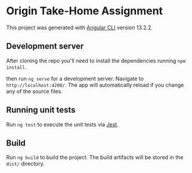 # Origin Take-Home Assignment

This project was generated with [Angular CLI](https://github.com/angular/angular-cli) version 13.2.2.

## Development server

After cloning the repo you'll need to install the dependencies running `npm install`.

then run `ng serve` for a development server. Navigate to `http://localhost:4200/`. The app will automatically reload if you change any of the source files.

## Running unit tests

Run `ng test` to execute the unit tests via [Jest](https://jestjs.io).

## Build

Run `ng build` to build the project. The build artifacts will be stored in the `dist/` directory.

<!-- ## Running end-to-end tests

Run `ng e2e` to execute the end-to-end tests via a platform of your choice. To use this command, you need to first add a package that implements end-to-end testing capabilities. -->
